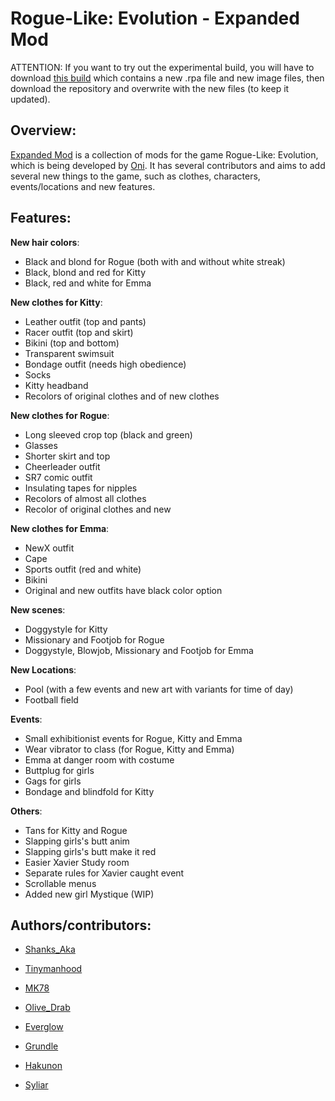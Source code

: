 # Rogue-Like: Evolution - Expanded Mod
ATTENTION: If you want to try out the experimental build, you will have to download [this build](https://mega.nz/#!VLZHRCTb!WTUcqMaPPsJNG2HjCOhA3wQgy8yu_qJPrPu2ZrIEdM0) which contains a new .rpa file and new image files, then download the repository and overwrite with the new files (to keep it updated). 

## Overview:
[Expanded Mod](https://f95zone.com/threads/rogue-like-evolution-expanded-mod-v24-08.14865/) is a collection of mods for the game Rogue-Like: Evolution, which is being developed by [Oni](https://www.patreon.com/OniArtist).
It has several contributors and aims to add several new things to the game, such as clothes, characters, events/locations and new features.

## Features:
**New hair colors**:
- Black and blond for Rogue (both with and without white streak)
- Black, blond and red for Kitty
- Black, red and white for Emma


**New clothes for Kitty**:
- Leather outfit (top and pants)
- Racer outfit (top and skirt)
- Bikini (top and bottom)
- Transparent swimsuit
- Bondage outfit (needs high obedience)
- Socks
- Kitty headband
- Recolors of original clothes and of new clothes


**New clothes for Rogue**:
- Long sleeved crop top (black and green)
- Glasses
- Shorter skirt and top
- Cheerleader outfit
- SR7 comic outfit
- Insulating tapes for nipples
- Recolors of almost all clothes
- Recolor of original clothes and new


**New clothes for Emma**:
- NewX outfit
- Cape
- Sports outfit (red and white)
- Bikini
- Original and new outfits have black color option


**New scenes**:
- Doggystyle for Kitty
- Missionary and Footjob for Rogue
- Doggystyle, Blowjob, Missionary and Footjob for Emma


**New Locations**:
- Pool (with a few events and new art with variants for time of day)
- Football field


**Events**:
- Small exhibitionist events for Rogue, Kitty and Emma
- Wear vibrator to class (for Rogue, Kitty and Emma)
- Emma at danger room with costume
- Buttplug for girls
- Gags for girls
- Bondage and blindfold for Kitty


**Others**:
- Tans for Kitty and Rogue
- Slapping girls's butt anim
- Slapping girls's butt make it red
- Easier Xavier Study room
- Separate rules for Xavier caught event
- Scrollable menus
- Added new girl Mystique (WIP)


## Authors/contributors:
- [Shanks_Aka](https://f95zone.com/members/shanks_aka.315447/)
- [Tinymanhood](https://f95zone.com/members/tinymanhood.58077/)
- [MK78](https://f95zone.com/members/mk78.343405/)
- [Olive_Drab](https://f95zone.com/members/olive_drab.57696/)


- [Everglow](https://f95zone.com/members/everglow.3829/)
- [Grundle](https://f95zone.com/members/grundle.8956/)
- [Hakunon](https://f95zone.com/members/hakunon.17790/)
- [Syliar](https://f95zone.com/members/syliar.123758/)

